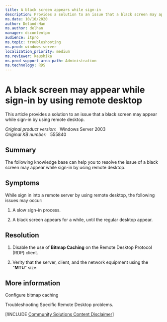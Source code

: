 ```yaml
---
title: A black screen appears while sign-in
description: Provides a solution to an issue that a black screen may appear while sign-in by using remote desktop.
ms.date: 10/10/2020
author: Deland-Han 
ms.author: delhan
manager: dscontentpm
audience: itpro
ms.topic: troubleshooting
ms.prod: windows-server
localization_priority: medium
ms.reviewer: kaushika
ms.prod-support-area-path: Administration
ms.technology: RDS
---
```

# A black screen may appear while sign-in by using remote desktop

This article provides a solution to an issue that a black screen may appear while sign-in by using remote desktop.

_Original product version:_ &nbsp; Windows Server 2003  
_Original KB number:_ &nbsp; 555840

## Summary

The following knowledge base can help you to resolve the issue of a black screen may appear while sign-in by using remote desktop.

## Symptoms

While sign in into a remote server by using remote desktop, the following issues may occur:

1. A slow sign-in process.

2. A black screen appears for a while, until the regular desktop appear.

## Resolution

1. Disable the use of **Bitmap Caching** on the Remote Desktop Protocol (RDP) client.

2. Verity that the server, client, and the network equipment using the "**MTU**" size.

## More information

Configure bitmap caching

Troubleshooting Specific Remote Desktop problems.

[!INCLUDE [Community Solutions Content Disclaimer](../../includes/community-solutions-content-disclaimer.md)]

